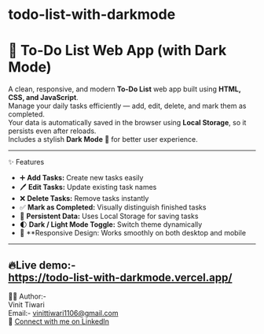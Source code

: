 # todo-list-with-darkmode
# 🧾 To-Do List Web App (with Dark Mode)

A clean, responsive, and modern **To-Do List** web app built using **HTML, CSS, and JavaScript**.  
Manage your daily tasks efficiently — add, edit, delete, and mark them as completed.  
Your data is automatically saved in the browser using **Local Storage**, so it persists even after reloads.  
Includes a stylish **Dark Mode** 🌙 for better user experience.

---

✨ Features

- ➕ **Add Tasks:** Create new tasks easily  
- 🖊️ **Edit Tasks:** Update existing task names  
- ❌ **Delete Tasks:** Remove tasks instantly  
- ✅ **Mark as Completed:** Visually distinguish finished tasks  
- 💾 **Persistent Data:** Uses Local Storage for saving tasks  
- 🌓 **Dark / Light Mode Toggle:** Switch theme dynamically  
- 📱 **Responsive Design: Works smoothly on both desktop and mobile  

---
🔥Live demo:-<br>
https://todo-list-with-darkmode.vercel.app/<br>
---
👨‍💻 Author:-<br>
Vinit Tiwari<br>
Email:- vinittiwari1106@gmail.com<br>
🔗 [Connect with me on LinkedIn](https://www.linkedin.com/in/vinit-tiwari-5b265b380)<br>